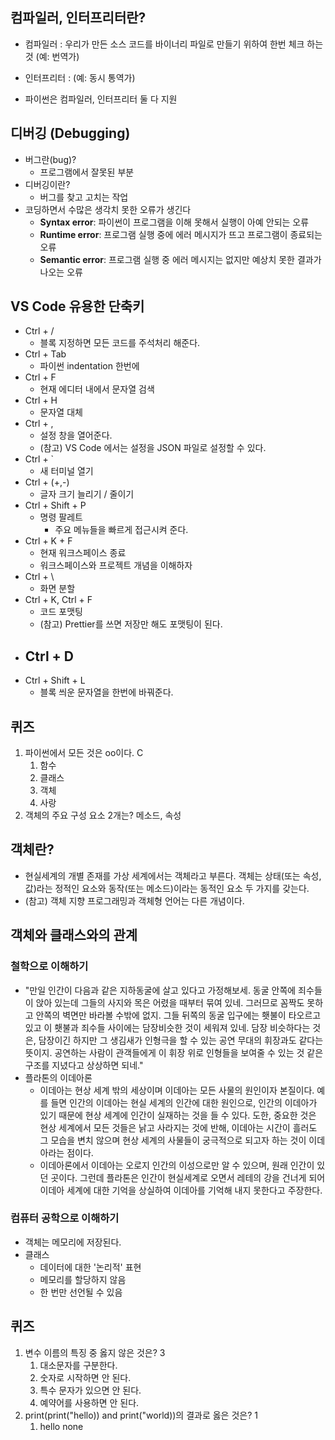 
## 컴파일러, 인터프리터란?

- 컴파일러 : 우리가 만든 소스 코드를 바이너리 파일로 만들기 위하여 한번 체크 하는 것 (예: 번역가)

- 인터프리터 : (예: 동시 통역가)

- 파이썬은 컴파일러, 인터프리터 둘 다 지원



## 디버깅 (Debugging)
- 버그란(bug)?
	- 프로그램에서 잘못된 부분
- 디버깅이란?
	- 버그를 찾고 고치는 작업
- 코딩하면서 수많은 생각치 못한 오류가 생긴다
	- **Syntax error**: 파이썬이 프로그램을 이해 못해서 실행이 아예 안되는 오류
	- **Runtime error**: 프로그램 실행 중에 에러 메시지가 뜨고 프로그램이 종료되는 오류
	- **Semantic error**: 프로그램 실행 중 에러 메시지는 없지만 예상치 못한 결과가 나오는 오류

## VS Code 유용한 단축키
- Ctrl + /
	- 블록 지정하면 모든 코드를 주석처리 해준다.
- Ctrl + Tab
	- 파이썬 indentation 한번에
- Ctrl + F
	- 현재 에디터 내에서 문자열 검색
- Ctrl + H
	- 문자열 대체
- Ctrl + ,
	- 설정 창을 열어준다.
	- (참고) VS Code 에서는 설정을 JSON 파일로 설정할 수 있다.
- Ctrl + \`
	- 새 터미널 열기
- Ctrl + (+,-)
	- 글자 크기 늘리기 / 줄이기
- Ctrl + Shift + P
	- 명령 팔레트
		- 주요 메뉴들을 빠르게 접근시켜 준다.
- Ctrl + K + F
	- 현재 워크스페이스 종료
	- 워크스페이스와 프로젝트 개념을 이해하자
- Ctrl + \
	- 화면 분할
- Ctrl + K, Ctrl + F
	- 코드 포맷팅
	- (참고) Prettier를 쓰면 저장만 해도 포맷팅이 된다.
- Ctrl + D
	- 
- Ctrl + Shift + L
	- 블록 씌운 문자열을 한번에 바꿔준다.



## 퀴즈
1. 파이썬에서 모든 것은 oo이다. C
	1. 함수
	2. 클래스
	3. 객체
	4. 사랑
2. 객체의 주요 구성 요소 2개는? 메소드, 속성


## 객체란?
- 현실세계의 개별 존재를 가상 세계에서는 객체라고 부른다. 객체는 상태(또는 속성, 값)라는 정적인 요소와 동작(또는 메소드)이라는 동적인 요소 두 가지를 갖는다.
- (참고) 객체 지향 프로그래밍과 객체형 언어는 다른 개념이다.


## 객체와 클래스와의 관계
### 철학으로 이해하기
- "만일 인간이 다음과 같은 지하동굴에 살고 있다고 가정해보세. 동굴 안쪽에 죄수들이 앉아 있는데 그들의 사지와 목은 어렸을 때부터 묶여 있네. 그러므로 꼼짝도 못하고 안쪽의 벽면만 바라볼 수밖에 없지. 그들 뒤쪽의 동굴 입구에는 횃불이 타오르고 있고 이 횃불과 죄수들 사이에는 담장비슷한 것이 세워져 있네. 담장 비슷하다는 것은, 담장이긴 하지만 그 생김새가 인형극을 할 수 있는 공연 무대의 휘장과도 같다는 뜻이지. 공연하는 사람이 관객들에게 이 휘장 위로 인형들을 보여줄 수 있는 것 같은 구조를 지녔다고 상상하면 되네."
- 플라톤의 이데아론
	- 이데아는 현상 세계 밖의 세상이며 이데아는 모든 사물의 원인이자 본질이다. 예를 들면 인간의 이데아는 현실 세계의 인간에 대한 원인으로, 인간의 이데아가 있기 때문에 현상 세계에 인간이 실재하는 것을 들 수 있다. 도한, 중요한 것은 현상 세계에서 모든 것들은 낡고 사라지는 것에 반해, 이데아는 시간이 흘러도 그 모습을 변치 않으며 현상 세계의 사물들이 궁극적으로 되고자 하는 것이 이데아라는 점이다.
	- 이데아론에서 이데아는 오로지 인간의 이성으로만 알 수 있으며, 원래 인간이 있던 곳이다. 그런데 플라톤은 인간이 현실세계로 오면서 레테의 강을 건너게 되어 이데아 세계에 대한 기억을 상실하여 이데아를 기억해 내지 못한다고 주장한다.

### 컴퓨터 공학으로 이해하기
- 객체는 메모리에 저장된다.
- 클래스
	- 데이터에 대한 '논리적' 표현
	- 메모리를 할당하지 않음
	- 한 번만 선언될 수 있음



## 퀴즈
1. 변수 이름의 특징 중 옳지 않은 것은? 3
	1. 대소문자를 구분한다.
	2. 숫자로 시작하면 안 된다.
	3. 특수 문자가 있으면 안 된다.
	4. 예약어를 사용하면 안 된다.
2. print(print("hello)) and print("world))의 결과로 옳은 것은? 1
	1. hello
		none



